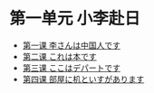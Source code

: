 # 第一单元 小李赴日
* [第一课 李さんは中国人です](第一课.md)
* [第二课 これは本です](第二课.md)
* [第三课 ここはデパートです](第三课.md)
* [第四课 部屋に机といすがあります](第四课.md)